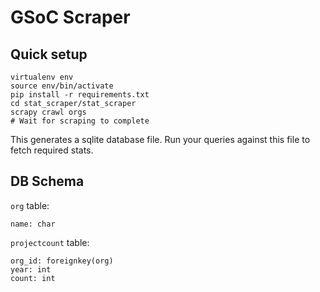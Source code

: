 # GSoC Scraper

## Quick setup
```shell script
virtualenv env
source env/bin/activate
pip install -r requirements.txt
cd stat_scraper/stat_scraper
scrapy crawl orgs
# Wait for scraping to complete
```

This generates a sqlite database file. Run your queries against this file to fetch required stats.

## DB Schema
`org` table:

    name: char

`projectcount` table:
    
    org_id: foreignkey(org)
    year: int
    count: int
